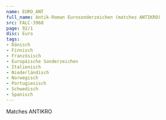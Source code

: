 ```yaml
---
name: EURO_ANT
full_name: Antik-Roman Eurosonderzeichen (matches ANTIKRO)
src: FALC-3968
page: 92/1
disc: Euro
tags:
- Dänisch
- Finnisch
- Französisch
- Europäische Sonderzeichen
- Italienisch
- Niederländisch
- Norwegisch
- Portugiesisch
- Schwedisch
- Spanisch
---
```


Matches ANTIKRO